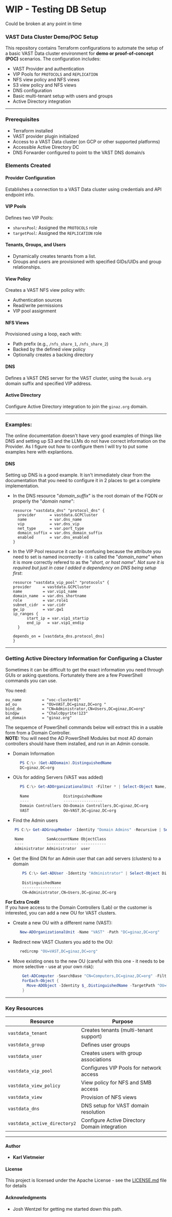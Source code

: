 # WIP - Testing DB Setup

Could be broken at any point in time


### VAST Data Cluster Demo/POC Setup

This repository contains Terraform configurations to automate the setup of a basic VAST Data cluster environment for **demo or proof-of-concept (POC)** scenarios. The configuration includes:

- VAST Provider and authentication
- VIP Pools for `PROTOCOLS` and `REPLICATION`
- NFS view policy and NFS views
- S3 view policy and NFS views
- DNS configuration
- Basic multi-tenant setup with users and groups
- Active Directory integration

---

### Prerequisites
- Terraform installed
- VAST provider plugin initialized
- Access to a VAST Data cluster (on GCP or other supported platforms)
- Accessible Active Directory DC
- DNS Forwarder configured to point to the VAST DNS domain/s

### Elements Created

####  Provider Configuration
Establishes a connection to a VAST Data cluster using credentials and API endpoint info.

####  VIP Pools
Defines two VIP Pools:
- `sharesPool`: Assigned the `PROTOCOLS` role
- `targetPool`: Assigned the `REPLICATION` role

####  Tenants, Groups, and Users
- Dynamically creates tenants from a list.
- Groups and users are provisioned with specified GIDs/UIDs and group relationships.

####  View Policy
Creates a VAST NFS view policy with:
- Authentication sources
- Read/write permissions
- VIP pool assignment

####  NFS Views
Provisioned using a loop, each with:
- Path prefix (e.g., `/nfs_share_1`, `/nfs_share_2`)
- Backed by the defined view policy
- Optionally creates a backing directory

####  DNS
Defines a VAST DNS server for the VAST cluster, using the `busab.org` domain suffix and specified VIP address.

####  Active Directory
Configure Active Directory integration to join the `ginaz.org` domain.

---

### Examples:

The online documentation doesn't have very good examples of things like DNS and setting up S3 and the LLMs do not have correct information on the Provider. As I figure out how to configure them I will try to put some examples here with explantions.

#### DNS
Setting up DNS is a good example. It isn't immediately clear from the documentation that you need to configure it in 2 places to get a complete implementation.  

- In the DNS resource "*domain_suffix*" is the root domain of the FQDN or properly the "*domain name*":

  ```hcl
  resource "vastdata_dns" "protocol_dns" {
    provider      = vastdata.GCPCluster
    name          = var.dns_name
    vip           = var.dns_vip
    net_type      = var.port_type
    domain_suffix = var.dns_domain_suffix
    enabled       = var.dns_enabled
  }
  ```
- In the VIP Pool resource it can be confusing because the attribute you need to set is named incorrectly - it is called the "*domain_name*" when it is more correctly refered to as the "*short, or host name*". *Not sure it is required but just in case I added a dependency on DNS being setup first*:

  ```hcl
  resource "vastdata_vip_pool" "protocols" {
  provider     = vastdata.GCPCluster
  name         = var.vip1_name
  domain_name  = var.dns_shortname
  role         = var.role1
  subnet_cidr  = var.cidr
  gw_ip        = var.gw1
  ip_ranges {
        start_ip = var.vip1_startip
        end_ip   = var.vip1_endip
    }
    
  depends_on = [vastdata_dns.protocol_dns]
  }
  ```

---

### Getting Active Directory Information for Configuring a Cluster

Sometimes it can be difficult to get the exact information you need through GUIs or asking questions. Fortunately there are a few PowerShell commands you can use.  

You need:

```hcl
ou_name         = "voc-cluster01"
ad_ou           = "OU=VAST,DC=ginaz,DC=org "
bind_dn         = "CN=Administrator,CN=Users,DC=ginaz,DC=org"
bindpw          = "Chalc0pyr1te!123"
ad_domain       = "ginaz.org"
```

The sequemce of PowerShell commands below will extract this in a usable form from a Domain Controller.   
**NOTE:** You will need the AD PowerShell Modules but most AD domain controllers should have them installed, and run in an Admin console.  

- Domain Information

  ```powershell
     PS C:\> (Get-ADDomain).DistinguishedName
     DC=ginaz,DC=org
  ```

- OUs for adding Servers (VAST was added)

  ```powershell
     PS C:\> Get-ADOrganizationalUnit -Filter * | Select-Object Name, DistinguishedName
    
     Name               DistinguishedName                    
     ----               -----------------                    
     Domain Controllers OU=Domain Controllers,DC=ginaz,DC=org
     VAST               OU=VAST,DC=ginaz,DC=org              
  ```

- Find the Admin users

```powershell
	PS C:\> Get-ADGroupMember -Identity "Domain Admins" -Recursive | Select-Object Name, SamAccountName, ObjectClass
	
	Name          SamAccountName ObjectClass
	----          -------------- -----------
    Administrator Administrator  user       
```

- Get the Bind DN for an Admin user that can add servers (clusters) to a domain

  ```powershell
      PS C:\> Get-ADUser -Identity "Administrator" | Select-Object DistinguishedName
    
      DistinguishedName                        
      -----------------                        
      CN=Administrator,CN=Users,DC=ginaz,DC=org
  ```

**For Extra Credit**  
If you have access to the Domain Controllers (Lab) or the customer is interested, you can add a new OU for VAST clusters.  

- Create a new OU with a different name (VAST):

  ```powershell
     New-ADOrganizationalUnit -Name "VAST" -Path "DC=ginaz,DC=org"
  ```

- Redirect new VAST Clusters you add to the OU:

  ```powershell
     redircmp "OU=VAST,DC=ginaz,DC=org"
  ```

- Move existing ones to the new OU (careful with this one - it needs to be more selective - use at your own risk):

  ```powershell
      Get-ADComputer -SearchBase "CN=Computers,DC=ginaz,DC=org" -Filter * |
      ForEach-Object {
        Move-ADObject -Identity $_.DistinguishedName -TargetPath "OU=Workstations,DC=ginaz,DC=org"
      }
  ```

---

###  Key Resources

| Resource                              | Purpose                                           |
|---------------------------------------|---------------------------------------------------|
| `vastdata_tenant`                     | Creates tenants (multi-tenant support)            |
| `vastdata_group`                      | Defines user groups                               |
| `vastdata_user`                       | Creates users with group associations             |
| `vastdata_vip_pool`                   | Configures VIP Pools for network access           |
| `vastdata_view_policy`                | View policy for NFS and SMB access                |
| `vastdata_view`                       | Provision of NFS views                            |
| `vastdata_dns`                        | DNS setup for VAST domain resolution              |
| `vastdata_active_directory2`          | Configure Active Directory Domain integration     |

---

#### Author

* **Karl Vietmeier**

#### License

This project is licensed under the Apache License - see the [LICENSE.md](../../LICENSE.md) file for details

#### Acknowledgments

* Josh Wentzel for getting me started down this path.
